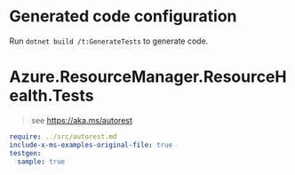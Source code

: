 # Generated code configuration

Run `dotnet build /t:GenerateTests` to generate code.

# Azure.ResourceManager.ResourceHealth.Tests

> see https://aka.ms/autorest
``` yaml
require: ../src/autorest.md
include-x-ms-examples-original-file: true
testgen:
  sample: true
```